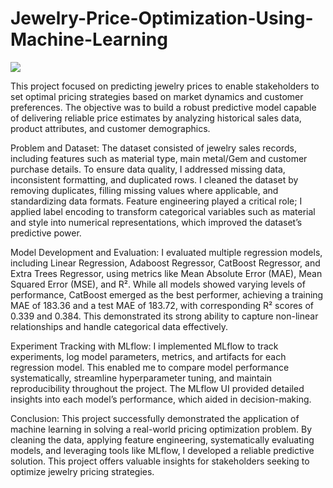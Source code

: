 # Jewelry-Price-Optimization-Using-Machine-Learning

![](https://media.licdn.com/dms/image/v2/D4E12AQFUHo9u0O0mtA/article-cover_image-shrink_720_1280/article-cover_image-shrink_720_1280/0/1690996098366?e=2147483647&v=beta&t=4a-gapXSDbupU3ZU5zUa8tpIlLkM_n6M3afKPpikXEQ)

This project focused on predicting jewelry prices to enable stakeholders to set optimal pricing strategies based on market dynamics and customer preferences. The objective was to build a robust predictive model capable of delivering reliable price estimates by analyzing historical sales data, product attributes, and customer demographics.

Problem and Dataset:
The dataset consisted of jewelry sales records, including features such as material type, main metal/Gem and customer purchase details. To ensure data quality, I addressed missing data, inconsistent formatting, and duplicated rows. I cleaned the dataset by removing duplicates, filling missing values where applicable, and standardizing data formats. Feature engineering played a critical role; I applied label encoding to transform categorical variables such as material and style into numerical representations, which improved the dataset’s predictive power.

Model Development and Evaluation:
I evaluated multiple regression models, including Linear Regression, Adaboost Regressor, CatBoost Regressor, and Extra Trees Regressor, using metrics like Mean Absolute Error (MAE), Mean Squared Error (MSE), and R². While all models showed varying levels of performance, CatBoost emerged as the best performer, achieving a training MAE of 183.36 and a test MAE of 183.72, with corresponding R² scores of 0.339 and 0.384. This demonstrated its strong ability to capture non-linear relationships and handle categorical data effectively.

Experiment Tracking with MLflow:
I implemented MLflow to track experiments, log model parameters, metrics, and artifacts for each regression model. This enabled me to compare model performance systematically, streamline hyperparameter tuning, and maintain reproducibility throughout the project. The MLflow UI provided detailed insights into each model’s performance, which aided in decision-making.

Conclusion:
This project successfully demonstrated the application of machine learning in solving a real-world pricing optimization problem. By cleaning the data, applying feature engineering, systematically evaluating models, and leveraging tools like MLflow, I developed a reliable predictive solution. This project offers valuable insights for stakeholders seeking to optimize jewelry pricing strategies.
